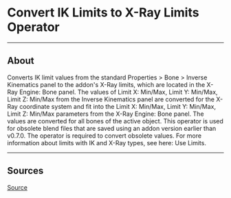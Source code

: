 # Convert IK Limits to X-Ray Limits Operator

___

## About

Converts IK limit values from the standard Properties > Bone > Inverse Kinematics panel to the addon's X-Ray limits, which are located in the X-Ray Engine: Bone panel. The values of Limit X: Min/Max, Limit Y: Min/Max, Limit Z: Min/Max from the Inverse Kinematics panel are converted for the X-Ray coordinate system and fit into the Limit X: Min/Max, Limit Y: Min/Max, Limit Z: Min/Max parameters from the X-Ray Engine: Bone panel. The values are converted for all bones of the active object. This operator is used for obsolete blend files that are saved using an addon version earlier than v0.7.0. The operator is required to convert obsolete values. For more information about limits with IK and X-Ray types, see here: Use Limits.

___

## Sources

[Source](https://github.com/PavelBlend/blender-xray/wiki/Operator-IK-Limits#%D0%9E%D0%BF%D0%B5%D1%80%D0%B0%D1%82%D0%BE%D1%80-Clear-IK-Limits)
